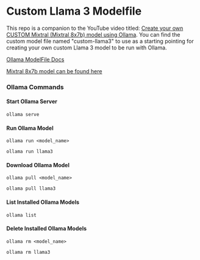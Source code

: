 # Custom Llama 3 Modelfile

This repo is a companion to the YouTube video titled: <a href="">Create your own CUSTOM Mixtral (Mixtral 8x7b) model using Ollama</a>. You can find the custom model file named "custom-llama3" to use as a starting pointing for creating your own custom Llama 3 model to be run with Ollama.

[Ollama ModelFile Docs](https://github.com/ollama/ollama/blob/main/docs/modelfile.md)  

[Mixtral 8x7b model can be found here](https://ollama.com/library/mixtral)

### Ollama Commands

#### Start Ollama Server
```
ollama serve
```

#### Run Ollama Model
```
ollama run <model_name>
```

```
ollama run llama3
```

#### Download Ollama Model
```
ollama pull <model_name>
```

```
ollama pull llama3
```

#### List Installed Ollama Models
```
ollama list
```

#### Delete Installed Ollama Models
```
ollama rm <model_name>
```

```
ollama rm llama3
```


